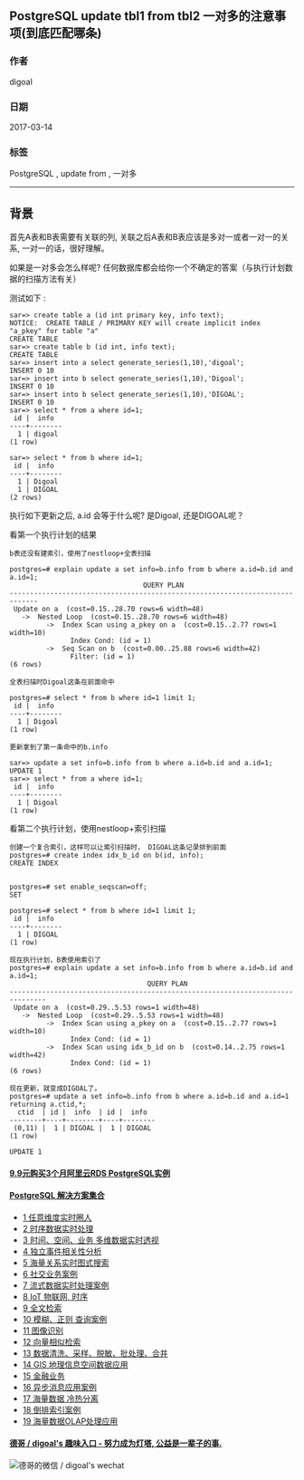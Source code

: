 ## PostgreSQL update tbl1 from tbl2 一对多的注意事项(到底匹配哪条)    
                                                                                                                  
### 作者                                                                                                                                                               
digoal                                                                                                             
                                                                                                                    
### 日期                                                                                                               
2017-03-14                                                                                                              
                                                                                                                
### 标签                                                                                                             
PostgreSQL , update from , 一对多                     
                                                                                                                  
----                                                                                                            
                                                                                                                     
## 背景                          
首先A表和B表需要有关联的列, 关联之后A表和B表应该是多对一或者一对一的关系, 一对一的话，很好理解。  
  
如果是一对多会怎么样呢? 任何数据库都会给你一个不确定的答案（与执行计划数据的扫描方法有关）  
  
测试如下 :   
  
```  
sar=> create table a (id int primary key, info text);  
NOTICE:  CREATE TABLE / PRIMARY KEY will create implicit index "a_pkey" for table "a"  
CREATE TABLE  
sar=> create table b (id int, info text);  
CREATE TABLE  
sar=> insert into a select generate_series(1,10),'digoal';  
INSERT 0 10  
sar=> insert into b select generate_series(1,10),'Digoal';  
INSERT 0 10  
sar=> insert into b select generate_series(1,10),'DIGOAL';  
INSERT 0 10  
sar=> select * from a where id=1;  
 id |  info    
----+--------  
  1 | digoal  
(1 row)  
  
sar=> select * from b where id=1;  
 id |  info    
----+--------  
  1 | Digoal  
  1 | DIGOAL  
(2 rows)  
```  
  
执行如下更新之后, a.id 会等于什么呢? 是Digoal, 还是DIGOAL呢？  
  
看第一个执行计划的结果  
  
```  
b表还没有建索引，使用了nestloop+全表扫描  
  
postgres=# explain update a set info=b.info from b where a.id=b.id and a.id=1;  
                                 QUERY PLAN                                    
-----------------------------------------------------------------------------  
 Update on a  (cost=0.15..28.70 rows=6 width=48)  
   ->  Nested Loop  (cost=0.15..28.70 rows=6 width=48)  
         ->  Index Scan using a_pkey on a  (cost=0.15..2.77 rows=1 width=10)  
               Index Cond: (id = 1)  
         ->  Seq Scan on b  (cost=0.00..25.88 rows=6 width=42)  
               Filter: (id = 1)  
(6 rows)  
  
全表扫描时Digoal这条在前面命中  
  
postgres=# select * from b where id=1 limit 1;  
 id |  info    
----+--------  
  1 | Digoal  
(1 row)  
  
更新拿到了第一条命中的b.info  
  
sar=> update a set info=b.info from b where a.id=b.id and a.id=1;  
UPDATE 1  
sar=> select * from a where id=1;  
 id |  info    
----+--------  
  1 | Digoal  
(1 row)  
```  
  
看第二个执行计划，使用nestloop+索引扫描  
  
```  
创建一个复合索引，这样可以让索引扫描时， DIGOAL这条记录排到前面  
postgres=# create index idx_b_id on b(id, info);  
CREATE INDEX  
  
  
postgres=# set enable_seqscan=off;  
SET  
  
postgres=# select * from b where id=1 limit 1;  
 id |  info    
----+--------  
  1 | DIGOAL  
(1 row)  
  
现在执行计划，B表使用索引了  
postgres=# explain update a set info=b.info from b where a.id=b.id and a.id=1;  
                                  QUERY PLAN                                     
-------------------------------------------------------------------------------  
 Update on a  (cost=0.29..5.53 rows=1 width=48)  
   ->  Nested Loop  (cost=0.29..5.53 rows=1 width=48)  
         ->  Index Scan using a_pkey on a  (cost=0.15..2.77 rows=1 width=10)  
               Index Cond: (id = 1)  
         ->  Index Scan using idx_b_id on b  (cost=0.14..2.75 rows=1 width=42)  
               Index Cond: (id = 1)  
(6 rows)  
  
现在更新，就变成DIGOAL了。  
postgres=# update a set info=b.info from b where a.id=b.id and a.id=1 returning a.ctid,*;  
  ctid  | id |  info  | id |  info    
--------+----+--------+----+--------  
 (0,11) |  1 | DIGOAL |  1 | DIGOAL  
(1 row)  
  
UPDATE 1  
```  
  
  
  

  
  
  
  
  
  
  
  
  
  
  
  
  
  
  
  
  
  
  
  
  
  
  
  
  
  
  
  
  
  
  
  
  
  
  
  
  
  
  
  
  
  
  
  
  
#### [9.9元购买3个月阿里云RDS PostgreSQL实例](https://www.aliyun.com/database/postgresqlactivity "57258f76c37864c6e6d23383d05714ea")
  
  
#### [PostgreSQL 解决方案集合](https://yq.aliyun.com/topic/118 "40cff096e9ed7122c512b35d8561d9c8")
- [1 任意维度实时圈人](https://yq.aliyun.com/topic/118 "40cff096e9ed7122c512b35d8561d9c8")
- [2 时序数据实时处理](https://yq.aliyun.com/topic/118 "40cff096e9ed7122c512b35d8561d9c8")
- [3 时间、空间、业务 多维数据实时透视](https://yq.aliyun.com/topic/118 "40cff096e9ed7122c512b35d8561d9c8")
- [4 独立事件相关性分析](https://yq.aliyun.com/topic/118 "40cff096e9ed7122c512b35d8561d9c8")
- [5 海量关系实时图式搜索](https://yq.aliyun.com/topic/118 "40cff096e9ed7122c512b35d8561d9c8")
- [6 社交业务案例](https://yq.aliyun.com/topic/118 "40cff096e9ed7122c512b35d8561d9c8")
- [7 流式数据实时处理案例](https://yq.aliyun.com/topic/118 "40cff096e9ed7122c512b35d8561d9c8")
- [8 IoT 物联网, 时序](https://yq.aliyun.com/topic/118 "40cff096e9ed7122c512b35d8561d9c8")
- [9 全文检索](https://yq.aliyun.com/topic/118 "40cff096e9ed7122c512b35d8561d9c8")
- [10 模糊、正则 查询案例](https://yq.aliyun.com/topic/118 "40cff096e9ed7122c512b35d8561d9c8")
- [11 图像识别](https://yq.aliyun.com/topic/118 "40cff096e9ed7122c512b35d8561d9c8")
- [12 向量相似检索](https://yq.aliyun.com/topic/118 "40cff096e9ed7122c512b35d8561d9c8")
- [13 数据清洗、采样、脱敏、批处理、合并](https://yq.aliyun.com/topic/118 "40cff096e9ed7122c512b35d8561d9c8")
- [14 GIS 地理信息空间数据应用](https://yq.aliyun.com/topic/118 "40cff096e9ed7122c512b35d8561d9c8")
- [15 金融业务](https://yq.aliyun.com/topic/118 "40cff096e9ed7122c512b35d8561d9c8")
- [16 异步消息应用案例](https://yq.aliyun.com/topic/118 "40cff096e9ed7122c512b35d8561d9c8")
- [17 海量数据 冷热分离](https://yq.aliyun.com/topic/118 "40cff096e9ed7122c512b35d8561d9c8")
- [18 倒排索引案例](https://yq.aliyun.com/topic/118 "40cff096e9ed7122c512b35d8561d9c8")
- [19 海量数据OLAP处理应用](https://yq.aliyun.com/topic/118 "40cff096e9ed7122c512b35d8561d9c8")
  
  
#### [德哥 / digoal's 趣味入口 - 努力成为灯塔, 公益是一辈子的事.](https://github.com/digoal/blog/blob/master/README.md "22709685feb7cab07d30f30387f0a9ae")
  
  
![德哥的微信 / digoal's wechat](../pic/digoal_weixin.jpg "f7ad92eeba24523fd47a6e1a0e691b59")
  
